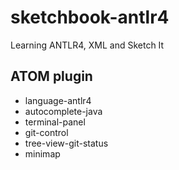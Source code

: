 # sketchbook-antlr4
Learning ANTLR4, XML and Sketch It

## ATOM plugin

* language-antlr4
* autocomplete-java
* terminal-panel
* git-control
* tree-view-git-status
* minimap
